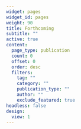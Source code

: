 ```yaml
---
widget: pages
widget_id: pages
weight: 90
title: Forthcoming
subtitle: ""
active: true
content:
  page_type: publication
  count: 0
  offset: 0
  order: desc
  filters:
    tag: ""
    category: ""
    publication_type: ""
    author: ""
    exclude_featured: true
headless: false
design:
  view: 1
---
```

